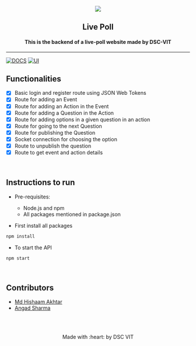 <p align="center">
	<img src="https://user-images.githubusercontent.com/30529572/72455010-fb38d400-37e7-11ea-9c1e-8cdeb5f5906e.png" />
	<h2 align="center"> Live Poll </h2>
	<h4 align="center"> This is the backend of a live-poll website made by DSC-VIT</h4>
</p>

---
[![DOCS](https://img.shields.io/badge/Documentation-see%20docs-green?style=flat-square&logo=appveyor)](https://documenter.getpostman.com/view/9876592/SzKQwzQY) 
  [![UI](https://img.shields.io/badge/User%20Interface-Link%20to%20UI-orange?style=flat-square&logo=appveyor)](https://mighty-sea-62531.herokuapp.com/)

## Functionalities

- [x]  Basic login and register route using JSON Web Tokens
- [x]  Route for adding an Event
- [x]  Route for adding an Action in the Event
- [x]  Route for adding a Question in the Action
- [x]  Route for adding options in a given question in an action
- [x]  Route for going to the next Question
- [x]  Route for publishing the Question
- [x]  Socket connection for choosing the option
- [x]  Route to unpublish the question
- [x]  Route to get event and action details

<br>

## Instructions to run

* Pre-requisites:
	-  Node.js and npm
	-  All packages mentioned in package.json

* First install all packages
```bash
npm install
```

* To start the API

```bash
npm start
```

<br>

## Contributors

* [Md Hishaam Akhtar](https://github.com/mdhishaamakhtar)
* [Angad Sharma](https://github.com/L04DB4L4NC3R)

<br>
<br>
<p align="center">
	Made with :heart: by DSC VIT
</p>

